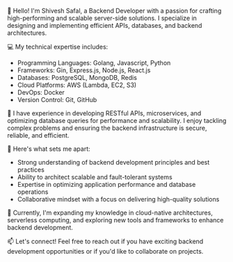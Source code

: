 👋 Hello! I'm Shivesh Safal, a Backend Developer with a passion for crafting high-performing and scalable server-side solutions. I specialize in designing and implementing efficient APIs, databases, and backend architectures.

💻 My technical expertise includes:
- Programming Languages: Golang, Javascript, Python
- Frameworks: Gin, Express.js, Node.js, React.js
- Databases: PostgreSQL, MongoDB, Redis
- Cloud Platforms: AWS (Lambda, EC2, S3)
- DevOps: Docker
- Version Control: Git, GitHub

🚀 I have experience in developing RESTful APIs, microservices, and optimizing database queries for performance and scalability. I enjoy tackling complex problems and ensuring the backend infrastructure is secure, reliable, and efficient.

🌟 Here's what sets me apart:
- Strong understanding of backend development principles and best practices
- Ability to architect scalable and fault-tolerant systems
- Expertise in optimizing application performance and database operations
- Collaborative mindset with a focus on delivering high-quality solutions

🌱 Currently, I'm expanding my knowledge in cloud-native architectures, serverless computing, and exploring new tools and frameworks to enhance backend development.

📫 Let's connect! Feel free to reach out if you have exciting backend development opportunities or if you'd like to collaborate on projects.
